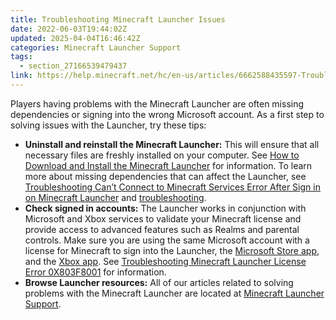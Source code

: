 ```yaml
---
title: Troubleshooting Minecraft Launcher Issues
date: 2022-06-03T19:44:02Z
updated: 2025-04-04T16:46:42Z
categories: Minecraft Launcher Support
tags:
  - section_27166539479437
link: https://help.minecraft.net/hc/en-us/articles/6662588435597-Troubleshooting-Minecraft-Launcher-Issues
---
```


Players having problems with the Minecraft Launcher are often missing dependencies or signing into the wrong Microsoft account. As a first step to solving issues with the Launcher, try these tips:

- **Uninstall and reinstall the Minecraft Launcher:** This will ensure that all necessary files are freshly installed on your computer. See [How to Download and Install the Minecraft Launcher](./Download-and-Install-the-Minecraft-Launcher.md) for information. To learn more about missing dependencies that can affect the Launcher, see [Troubleshooting Can’t Connect to Minecraft Services Error After Sign in on Minecraft Launcher](./Troubleshooting-Can-t-Connect-to-Minecraft-Services-Error-After-Sign-in-on-Minecraft-Launcher.md) and [troubleshooting](./Troubleshooting-launcher-dll-LoadErrorNotPresent-Error-in-Minecraft-Launcher.md).
- **Check signed in accounts:** The Launcher works in conjunction with Microsoft and Xbox services to validate your Minecraft license and provide access to advanced features such as Realms and parental controls. Make sure you are using the same Microsoft account with a license for Minecraft to sign into the Launcher, the [Microsoft Store app](http://aka.ms/MSStoreHome), and the [Xbox app](https://www.xbox.com/en-US/apps/xbox-app-on-pc). See [Troubleshooting Minecraft Launcher License Error 0X803F8001](./Troubleshooting-Minecraft-Launcher-License-Error-0X803F8001.md) for information.
- **Browse Launcher resources:** All of our articles related to solving problems with the Minecraft Launcher are located at [Minecraft Launcher Support](https://help.minecraft.net/hc/en-us/sections/27166539479437).
